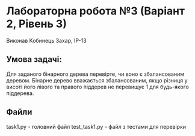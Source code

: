 # Лабораторна робота №3 (Варіант 2, Рівень 3)
Виконав Кобинець Захар, ІР-13

## Умова задачі:
Для заданого бінарного дерева перевірте, чи воно є збалансованим деревом. Бінарне
дерево вважається збалансованим, якщо різниця у висоті його лівого та правого піддерев
не перевищує 1 для будь-якого піддерева.

## Файли
task1.py - головний файл
test_task1.py - файл з тестами для перевірки